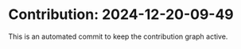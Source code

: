 # Contribution: 2024-12-20-09-49
This is an automated commit to keep the contribution graph active.
